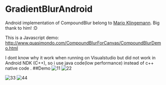 # GradientBlurAndroid
Android implementation of CompoundBlur belong to  [Mario Klingemann](https://www.facebook.com/mario.klingemann). Big thank to him! :D

This is a Javascript demo: http://www.quasimondo.com/CompoundBlurForCanvas/CompoundBlurDemo.html

I dont know why it work when running on Visualstudio but did not work in Android NDK (C++), so i use java code(low performance) instead of c++ native code .
##Demo
![11](https://farm4.staticflickr.com/3888/33183804165_cdb8b87434_z_d.jpg) ![22](https://farm4.staticflickr.com/3925/32338520084_c8c11c2290_z_d.jpg)

![33](https://farm3.staticflickr.com/2831/33183804075_018cba29f0_z_d.jpg) ![44](https://farm4.staticflickr.com/3893/33183803995_bda52f03a3_z_d.jpg)
